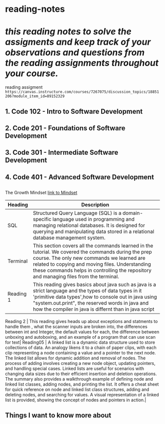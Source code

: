 # **reading-notes**

# *this reading notes to solve the assigments and  keep track of your observations and questions from the reading assignments throughout your course.*

reading assigment `https://canvas.instructure.com/courses/7267075/discussion_topics/18851206?module_item_id=89152329`

## 1.  Code 102 - Intro to Software Development
## 2.  Code 201 - Foundations of Software Development
## 3. Code 301 - Intermediate Software Development
## 4. Code 401 - Advanced Software Development
## 
The Growth Mindset
[link to Mindset](./READMEMindset.md)


| Heading  | Description                                                                                                  |
|----------|--------------------------------------------------------------------------------------------------------------|
| SQL      | Structured Query Language (SQL) is a domain-specific language used in programming and managing relational databases. It is designed for querying and manipulating data stored in a relational database management system. |
| Terminal | This section covers all the commands learned in the tutorial. We covered the commands during the prep course. The only new commands we learned are related to copying and moving files. Understanding these commands helps in controlling the repository and managing files from the terminal. |
Reading 1 | This reading gives basics about java such as java is a strict language and the types of data types in it 'primitive data types',how to console out in java using "system.out.print", the reserved words in java and how the compiler in java is differnt than in java script|

Reading 2 | This reading gives heads up about exceptions and statments to handle them , what the scanner inputs are broken into, the differences between int and Integer, the default values for each, the difference between unboxing and autoboxing, and an example of a program that can use scan for text|
 Reading05 |  A linked list is a dynamic data structure used to store collections of data. An analogy likens it to a chain of paper clips, with each clip representing a node containing a value and a pointer to the next node. The linked list allows for dynamic addition and removal of nodes. The process of adding involves creating a new node object, updating pointers, and handling special cases. Linked lists are useful for scenarios with changing data sizes due to their efficient insertion and deletion operations. The summary also provides a walkthrough example of defining node and linked list classes, adding nodes, and printing the list. It offers a cheat sheet for quick reference on node and linked list class structures, adding and deleting nodes, and searching for values. A visual representation of a linked list is provided, showing the concept of nodes and pointers in action.|
## Things I want to know more about 



